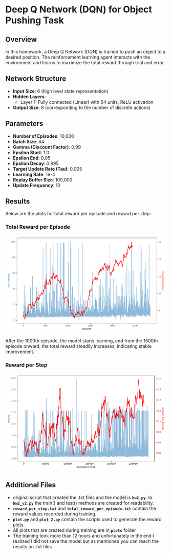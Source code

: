# Deep Q Network (DQN) for Object Pushing Task

## Overview

In this homework, a Deep Q Network (DQN) is trained to push an object to a desired position. The reinforcement learning agent interacts with the environment and learns to maximize the total reward through trial and error.

## Network Structure

- **Input Size**: 6 (high level state representation)
- **Hidden Layers**:
  - Layer 1: Fully connected (Linear) with 64 units, ReLU activation
- **Output Size**: 8 (corresponding to the number of discrete actions)

## Parameters

- **Number of Episodes**: 10,000
- **Batch Size**: 64
- **Gamma (Discount Factor)**: 0.99
- **Epsilon Start**: 1.0
- **Epsilon End**: 0.05
- **Epsilon Decay**: 0.995
- **Target Update Rate (Tau)**: 0.005
- **Learning Rate**: 1e-4
- **Replay Buffer Size**: 100,000
- **Update Frequency**: 10

## Results

Below are the plots for total reward per episode and reward per step:

### Total Reward per Episode

![Total Reward per Episode](plots/total_reward_plot_2025-03-03_01-00-31.png)

After the 1000th episode, the model starts learning, and from the 1500th episode onward, the total reward steadily increases, indicating stable improvement.

### Reward per Step

![Reward per Step](plots/reward_plot_2025-03-03_01-00-31.png)

## Additional Files

- original script that created the .txt files and the model is **`hw2.py`**. In **`hw2_v2.py`** the train() and test() methods are created for readability.
- **`reward_per_step.txt`** and **`total_reward_per_episode.txt`** contain the reward values recorded during training.
- **`plot.py`** and **`plot_2.py`** contain the scripts used to generate the reward plots.
- All plots that are created during training are in **`plots`** folder
- The training took more than 12 hours and unfortunately in the end I realized I did not save the model but as mentioned you can reach the results on .txt files

